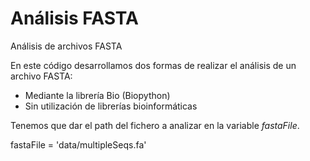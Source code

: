 # Análisis FASTA
Análisis de archivos FASTA

En este código desarrollamos dos formas de realizar el análisis de un archivo FASTA:

* Mediante la librería Bio (Biopython)
* Sin utilización de librerías bioinformáticas


Tenemos que dar el path del fichero a analizar en la variable *fastaFile*. 

fastaFile = 'data/multipleSeqs.fa'


